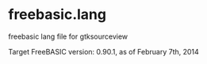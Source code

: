 freebasic.lang
==============

freebasic lang file for gtksourceview

Target FreeBASIC version: 0.90.1, as of February 7th, 2014
